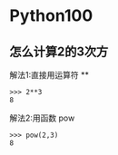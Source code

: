 # Python100


## 怎么计算2的3次方

解法1:直接用运算符 ** 


```
>>> 2**3
8
```
解法2:用函数 pow


```
>>> pow(2,3)
8
```
